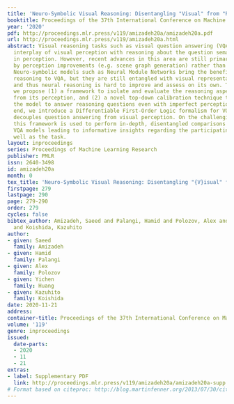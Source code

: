 ```yaml
---
title: 'Neuro-Symbolic Visual Reasoning: Disentangling "Visual" from "Reasoning"'
booktitle: Proceedings of the 37th International Conference on Machine Learning
year: '2020'
pdf: http://proceedings.mlr.press/v119/amizadeh20a/amizadeh20a.pdf
url: http://proceedings.mlr.press/v119/amizadeh20a.html
abstract: Visual reasoning tasks such as visual question answering (VQA) require an
  interplay of visual perception with reasoning about the question semantics grounded
  in perception. However, recent advances in this area are still primarily driven
  by perception improvements (e.g. scene graph generation) rather than reasoning.
  Neuro-symbolic models such as Neural Module Networks bring the benefits of compositional
  reasoning to VQA, but they are still entangled with visual representation learning,
  and thus neural reasoning is hard to improve and assess on its own. To address this,
  we propose (1) a framework to isolate and evaluate the reasoning aspect of VQA separately
  from its perception, and (2) a novel top-down calibration technique that allows
  the model to answer reasoning questions even with imperfect perception. To this
  end, we introduce a Differentiable First-Order Logic formalism for VQA that explicitly
  decouples question answering from visual perception. On the challenging GQA dataset,
  this framework is used to perform in-depth, disentangled comparisons between well-known
  VQA models leading to informative insights regarding the participating models as
  well as the task.
layout: inproceedings
series: Proceedings of Machine Learning Research
publisher: PMLR
issn: 2640-3498
id: amizadeh20a
month: 0
tex_title: 'Neuro-Symbolic Visual Reasoning: Disentangling "{V}isual" from "{R}easoning"'
firstpage: 279
lastpage: 290
page: 279-290
order: 279
cycles: false
bibtex_author: Amizadeh, Saeed and Palangi, Hamid and Polozov, Alex and Huang, Yichen
  and Koishida, Kazuhito
author:
- given: Saeed
  family: Amizadeh
- given: Hamid
  family: Palangi
- given: Alex
  family: Polozov
- given: Yichen
  family: Huang
- given: Kazuhito
  family: Koishida
date: 2020-11-21
address: 
container-title: Proceedings of the 37th International Conference on Machine Learning
volume: '119'
genre: inproceedings
issued:
  date-parts:
  - 2020
  - 11
  - 21
extras:
- label: Supplementary PDF
  link: http://proceedings.mlr.press/v119/amizadeh20a/amizadeh20a-supp.pdf
# Format based on citeproc: http://blog.martinfenner.org/2013/07/30/citeproc-yaml-for-bibliographies/
---
```

